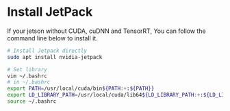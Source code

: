 # Install JetPack

If your jetson without CUDA, cuDNN and TensorRT,
You can follow the command line below to install it.

```bash
# Install Jetpack directly
sudo apt install nvidia-jetpack

# Set library
vim ~/.bashrc
# in ~/.bashrc
export PATH=/usr/local/cuda/bin${PATH:+:${PATH}}
export LD_LIBRARY_PATH=/usr/local/cuda/lib64${LD_LIBRARY_PATH:+:${LD_LIBRARY_PATH}}
source ~/.bashrc
```